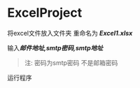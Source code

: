 # ExcelProject
将excel文件放入文件夹 重命名为 ***Excel1.xlsx***

输入***邮件地址,smtp密码,smtp地址***

> 注: 密码为smtp密码 不是邮箱密码

运行程序
